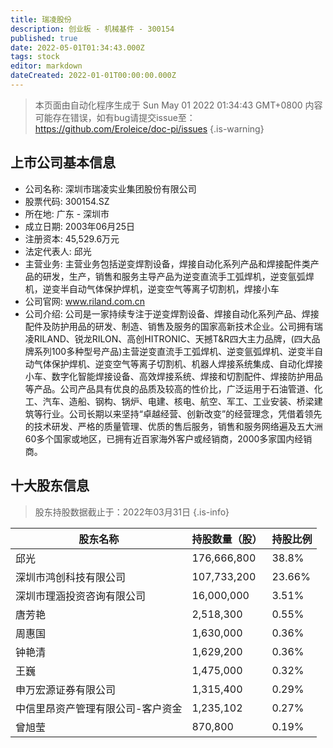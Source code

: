 ```yaml
---
title: 瑞凌股份
description: 创业板 - 机械基件 - 300154
published: true
date: 2022-05-01T01:34:43.000Z
tags: stock
editor: markdown
dateCreated: 2022-01-01T00:00:00.000Z
---
```


> 本页面由自动化程序生成于 Sun May 01 2022 01:34:43 GMT+0800
> 内容可能存在错误，如有bug请提交issue至：https://github.com/Eroleice/doc-pi/issues
{.is-warning}

## 上市公司基本信息
- 公司名称: 深圳市瑞凌实业集团股份有限公司
- 股票代码: 300154.SZ
- 所在地: 广东 - 深圳市
- 成立日期: 2003年06月25日
- 注册资本: 45,529.6万元
- 法定代表人: 邱光
- 主营业务: 主营业务包括逆变焊割设备，焊接自动化系列产品和焊接配件类产品的研发，生产，销售和服务主导产品为逆变直流手工弧焊机，逆变氩弧焊机，逆变半自动气体保护焊机，逆变空气等离子切割机，焊接小车
- 公司官网: www.riland.com.cn
- 公司介绍: 公司是一家持续专注于逆变焊割设备、焊接自动化系列产品、焊接配件及防护用品的研发、制造、销售及服务的国家高新技术企业。公司拥有瑞凌RILAND、锐龙RILON、高创HITRONIC、天撼T&R四大主力品牌，(四大品牌系列100多种型号产品)主营逆变直流手工弧焊机、逆变氩弧焊机、逆变半自动气体保护焊机、逆变空气等离子切割机、机器人焊接系统集成、自动化焊接小车、数字化智能焊接设备、高效焊接系统、焊接和切割配件、焊接防护用品等产品。公司产品具有优良的品质及较高的性价比，广泛运用于石油管道、化工、汽车、造船、钢构、锅炉、电建、核电、航空、军工、工业安装、桥梁建筑等行业。公司长期以来坚持“卓越经营、创新改变”的经营理念，凭借着领先的技术研发、严格的质量管理、优质的售后服务，销售和服务网络遍及五大洲60多个国家或地区，已拥有近百家海外客户或经销商，2000多家国内经销商。


## 十大股东信息
> 股东持股数据截止于：2022年03月31日
{.is-info}

| 股东名称 | 持股数量（股） | 持股比例 |
| --- | --- | --- |
| 邱光 | 176,666,800 | 38.8% |
| 深圳市鸿创科技有限公司 | 107,733,200 | 23.66% |
| 深圳市理涵投资咨询有限公司 | 16,000,000 | 3.51% |
| 唐芳艳 | 2,518,300 | 0.55% |
| 周惠国 | 1,630,000 | 0.36% |
| 钟艳清 | 1,629,200 | 0.36% |
| 王巍 | 1,475,000 | 0.32% |
| 申万宏源证券有限公司 | 1,315,400 | 0.29% |
| 中信里昂资产管理有限公司-客户资金 | 1,235,102 | 0.27% |
| 曾旭莹 | 870,800 | 0.19% |




